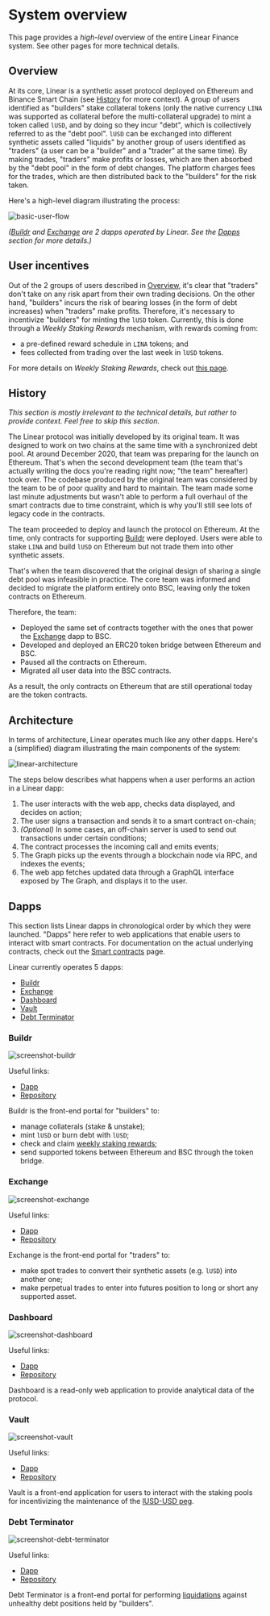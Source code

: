 # System overview

This page provides a _high-level_ overview of the entire Linear Finance system. See other pages for more technical details.

## Overview

At its core, Linear is a synthetic asset protocol deployed on Ethereum and Binance Smart Chain (see [History](#history) for more context). A group of users identified as "builders" stake collateral tokens (only the native currency `LINA` was supported as collateral before the multi-collateral upgrade) to mint a token called `lUSD`, and by doing so they incur "debt", which is collectively referred to as the "debt pool". `lUSD` can be exchanged into different synthetic assets called "liquids" by another group of users identified as "traders" (a user can be a "builder" and a "trader" at the same time). By making trades, "traders" make profits or losses, which are then absorbed by the "debt pool" in the form of debt changes. The platform charges fees for the trades, which are then distributed back to the "builders" for the risk taken.

Here's a high-level diagram illustrating the process:

![basic-user-flow](../svgs/basic-user-flow.svg)

_([Buildr](#buildr) and [Exchange](#exchange) are 2 dapps operated by Linear. See the [Dapps](#dapps) section for more details.)_

## User incentives

Out of the 2 groups of users described in [Overview](#overview), it's clear that "traders" don't take on any risk apart from their own trading decisions. On the other hand, "builders" incurs the risk of bearing losses (in the form of debt increases) when "traders" make profits. Therefore, it's necessary to incentivize "builders" for minting the `lUSD` token. Currently, this is done through a _Weekly Staking Rewards_ mechanism, with rewards coming from:

- a pre-defined reward schedule in `LINA` tokens; and
- fees collected from trading over the last week in `lUSD` tokens.

For more details on _Weekly Staking Rewards_, check out [this page](./08_weekly_staking_rewards.md).

## History

_This section is mostly irrelevant to the technical details, but rather to provide context. Feel free to skip this section._

The Linear protocol was initially developed by its original team. It was designed to work on two chains at the same time with a synchronized debt pool. At around December 2020, that team was preparing for the launch on Ethereum. That's when the second development team (the team that's actually writing the docs you're reading right now; "the team" hereafter) took over. The codebase produced by the original team was considered by the team to be of poor quality and hard to maintain. The team made some last minute adjustments but wasn't able to perform a full overhaul of the smart contracts due to time constraint, which is why you'll still see lots of legacy code in the contracts.

The team proceeded to deploy and launch the protocol on Ethereum. At the time, only contracts for supporting [Buildr](#buildr) were deployed. Users were able to stake `LINA` and build `lUSD` on Ethereum but not trade them into other synthetic assets.

That's when the team discovered that the original design of sharing a single debt pool was infeasible in practice. The core team was informed and decided to migrate the platform entirely onto BSC, leaving only the token contracts on Ethereum.

Therefore, the team:

- Deployed the same set of contracts together with the ones that power the [Exchange](#exchange) dapp to BSC.
- Developed and deployed an ERC20 token bridge between Ethereum and BSC.
- Paused all the contracts on Ethereum.
- Migrated all user data into the BSC contracts.

As a result, the only contracts on Ethereum that are still operational today are the token contracts.

## Architecture

In terms of architecture, Linear operates much like any other dapps. Here's a (simplified) diagram illustrating the main components of the system:

![linear-architecture](../svgs/linear-architecture.svg)

The steps below describes what happens when a user performs an action in a Linear dapp:

1. The user interacts with the web app, checks data displayed, and decides on action;
2. The user signs a transaction and sends it to a smart contract on-chain;
3. _(Optional)_ In some cases, an off-chain server is used to send out transactions under certain conditions;
4. The contract processes the incoming call and emits events;
5. The Graph picks up the events through a blockchain node via RPC, and indexes the events;
6. The web app fetches updated data through a GraphQL interface exposed by The Graph, and displays it to the user.

## Dapps

This section lists Linear dapps in chronological order by which they were launched. "Dapps" here refer to web applications that enable users to interact witb smart contracts. For documentation on the actual underlying contracts, check out the [Smart contracts](./02_smart_contracts.md) page.

Linear currently operates 5 dapps:

- [Buildr](#buildr)
- [Exchange](#exchange)
- [Dashboard](#dashboard)
- [Vault](#vault)
- [Debt Terminator](#debt-terminator)

### Buildr

![screenshot-buildr](../images/screenshot-buildr.png)

Useful links:

- [Dapp](https://buildr.linear.finance/)
- [Repository](https://github.com/Linear-finance/linear-buildr)

Buildr is the front-end portal for "builders" to:

- manage collaterals (stake & unstake);
- mint `lUSD` or burn debt with `lUSD`;
- check and claim [weekly staking rewards](./08_weekly_staking_rewards.md);
- send supported tokens between Ethereum and BSC through the token bridge.

### Exchange

![screenshot-exchange](../images/screenshot-exchange.png)

Useful links:

- [Dapp](https://exchange.linear.finance/)
- [Repository](https://github.com/Linear-finance/linear-exchange)

Exchange is the front-end portal for "traders" to:

- make spot trades to convert their synthetic assets (e.g. `lUSD`) into another one;
- make perpetual trades to enter into futures position to long or short any supported asset.

### Dashboard

![screenshot-dashboard](../images/screenshot-dashboard.png)

Useful links:

- [Dapp](https://dashboard.linear.finance/)
- [Repository](https://github.com/Linear-finance/linear-dashboard)

Dashboard is a read-only web application to provide analytical data of the protocol.

### Vault

![screenshot-vault](../images/screenshot-vault.png)

Useful links:

- [Dapp](https://vault.linear.finance/)
- [Repository](https://github.com/Linear-finance/linear-vault)

Vault is a front-end application for users to interact with the staking pools for incentivizing the maintenance of the [lUSD-USD peg](./09_lusd_usd_peg.md).

### Debt Terminator

![screenshot-debt-terminator](../images/screenshot-debt-terminator.png)

Useful links:

- [Dapp](https://debt-terminator.linear.finance/)
- [Repository](https://github.com/Linear-finance/linear-liquidation-portal)

Debt Terminator is a front-end portal for performing [liquidations](./06_debt_pool.md#liquidation) against unhealthy debt positions held by "builders".
